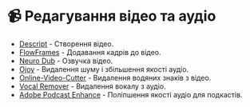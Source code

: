 # 📹 Редагування відео та аудіо

* [Descript](https://www.descript.com/) - Створення відео.
* [FlowFrames](https://nmkd.itch.io/flowframes) - Додавання кадрів до відео.
* [Neuro Dub](https://neurodub.ai/) - Озвучка відео.
* [Ojoy](https://ojoy.zaps.dev/) - Видалення шуму і збільшення якості аудіо.
* [Online-Video-Cutter](https://online-video-cutter.com/ru/remove-logo) - Видалення водяних знаків з відео.
* [Vocal Remover](https://vocalremover.org/) - Видалення вокалу з аудіо.
* [Adobe Podcast Enhance](https://podcast.adobe.com/enhance) - Поліпшення якості аудіо для подкастів.
